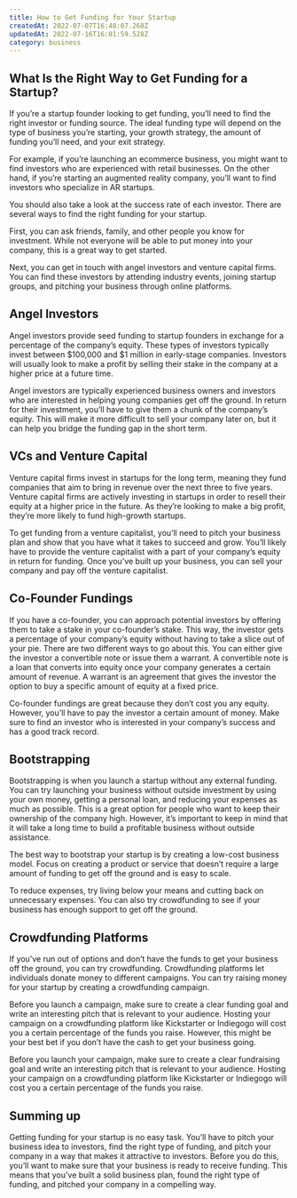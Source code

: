 ```yaml
---
title: How to Get Funding for Your Startup
createdAt: 2022-07-07T16:48:07.268Z
updatedAt: 2022-07-16T16:01:59.528Z
category: business
---
```


## What Is the Right Way to Get Funding for a Startup?

If you’re a startup founder looking to get funding, you’ll need to find the right investor or funding source. The ideal funding type will depend on the type of business you’re starting, your growth strategy, the amount of funding you’ll need, and your exit strategy.

For example, if you’re launching an ecommerce business, you might want to find investors who are experienced with retail businesses. On the other hand, if you’re starting an augmented reality company, you’ll want to find investors who specialize in AR startups.

You should also take a look at the success rate of each investor. There are several ways to find the right funding for your startup.

First, you can ask friends, family, and other people you know for investment. While not everyone will be able to put money into your company, this is a great way to get started.

Next, you can get in touch with angel investors and venture capital firms. You can find these investors by attending industry events, joining startup groups, and pitching your business through online platforms.

## Angel Investors

Angel investors provide seed funding to startup founders in exchange for a percentage of the company’s equity. These types of investors typically invest between $100,000 and $1 million in early-stage companies. Investors will usually look to make a profit by selling their stake in the company at a higher price at a future time.

Angel investors are typically experienced business owners and investors who are interested in helping young companies get off the ground. In return for their investment, you’ll have to give them a chunk of the company’s equity. This will make it more difficult to sell your company later on, but it can help you bridge the funding gap in the short term.

## VCs and Venture Capital

Venture capital firms invest in startups for the long term, meaning they fund companies that aim to bring in revenue over the next three to five years. Venture capital firms are actively investing in startups in order to resell their equity at a higher price in the future. As they’re looking to make a big profit, they’re more likely to fund high-growth startups.

To get funding from a venture capitalist, you’ll need to pitch your business plan and show that you have what it takes to succeed and grow. You’ll likely have to provide the venture capitalist with a part of your company’s equity in return for funding. Once you’ve built up your business, you can sell your company and pay off the venture capitalist.

## Co-Founder Fundings

If you have a co-founder, you can approach potential investors by offering them to take a stake in your co-founder’s stake. This way, the investor gets a percentage of your company’s equity without having to take a slice out of your pie. There are two different ways to go about this. You can either give the investor a convertible note or issue them a warrant. A convertible note is a loan that converts into equity once your company generates a certain amount of revenue. A warrant is an agreement that gives the investor the option to buy a specific amount of equity at a fixed price.

Co-founder fundings are great because they don’t cost you any equity. However, you’ll have to pay the investor a certain amount of money. Make sure to find an investor who is interested in your company’s success and has a good track record.

## Bootstrapping

Bootstrapping is when you launch a startup without any external funding. You can try launching your business without outside investment by using your own money, getting a personal loan, and reducing your expenses as much as possible. This is a great option for people who want to keep their ownership of the company high. However, it’s important to keep in mind that it will take a long time to build a profitable business without outside assistance.

The best way to bootstrap your startup is by creating a low-cost business model. Focus on creating a product or service that doesn’t require a large amount of funding to get off the ground and is easy to scale.

To reduce expenses, try living below your means and cutting back on unnecessary expenses. You can also try crowdfunding to see if your business has enough support to get off the ground.

## Crowdfunding Platforms

If you’ve run out of options and don’t have the funds to get your business off the ground, you can try crowdfunding. Crowdfunding platforms let individuals donate money to different campaigns. You can try raising money for your startup by creating a crowdfunding campaign.

Before you launch a campaign, make sure to create a clear funding goal and write an interesting pitch that is relevant to your audience. Hosting your campaign on a crowdfunding platform like Kickstarter or Indiegogo will cost you a certain percentage of the funds you raise. However, this might be your best bet if you don’t have the cash to get your business going.

Before you launch your campaign, make sure to create a clear fundraising goal and write an interesting pitch that is relevant to your audience. Hosting your campaign on a crowdfunding platform like Kickstarter or Indiegogo will cost you a certain percentage of the funds you raise.

## Summing up

Getting funding for your startup is no easy task. You’ll have to pitch your business idea to investors, find the right type of funding, and pitch your company in a way that makes it attractive to investors. Before you do this, you’ll want to make sure that your business is ready to receive funding. This means that you’ve built a solid business plan, found the right type of funding, and pitched your company in a compelling way.
